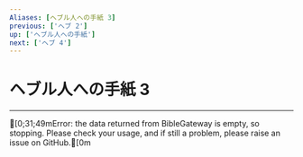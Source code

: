```yaml
---
Aliases: [ヘブル人への手紙 3]
previous: ['ヘブ 2']
up: ['ヘブル人への手紙']
next: ['ヘブ 4']
---
```

# ヘブル人への手紙 3

***
[0;31;49mError: the data returned from BibleGateway is empty, so stopping. Please check your usage, and if still a problem, please raise an issue on GitHub.[0m
